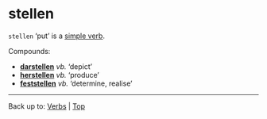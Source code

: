 # stellen

`stellen` ‘put’ is a [simple verb](../../simpleVerbs.md).

Compounds:
- **[darstellen](../../d/da/darstellen.md)** *vb.* ‘depict’
- **[herstellen](../../h/he/herstellen.md)** *vb.* ‘produce’
- **[feststellen](../../f/fe/feststellen.md)** *vb.* ‘determine, realise’

----

Back up to: [Verbs](../../index.ms) | [Top](../../../index.md)
